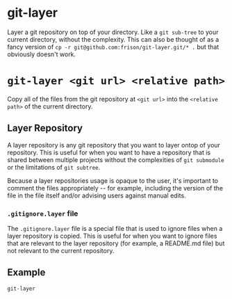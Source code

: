# git-layer

Layer a git repository on top of your directory. Like a `git sub-tree` to your current directory, without the complexity. This can also be thought of as a fancy version of `cp -r git@github.com:frison/git-layer.git/* .` but that obviously doesn't work.


# `git-layer <git url> <relative path>`

Copy all of the files from the git repository at `<git url>` into the `<relative path>` of the current directory.

## Layer Repository

A layer repository is any git repository that you want to layer ontop of your repository. This is useful for when you want to have a repository that is shared between multiple projects without the complexities of `git submodule` or the limitations of `git subtree`.

Because a layer repositories usage is opaque to the user, it's important to comment the files appropriately -- for example, including the version of the file in the file itself and/or advising users against manual edits.

### `.gitignore.layer` file

The `.gitignore.layer` file is a special file that is used to ignore files when a layer repository is copied. This is useful for when you want to ignore files that are relevant to the layer repository (for example, a README.md file) but not relevant to the current repository.

## Example

```bash
git-layer
